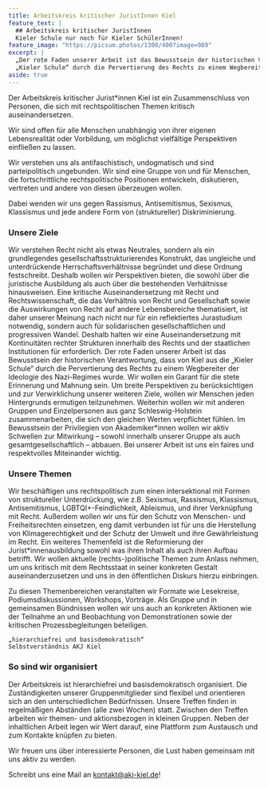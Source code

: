```yaml
---
title: Arbeitskreis kritischer JuristInnen Kiel
feature_text: |
  ## Arbeitskreis kritischer JuristInnen
  Kieler Schule nur noch für Kieler SchülerInnen!
feature_image: "https://picsum.photos/1300/400?image=989"
excerpt: |
  „Der rote Faden unserer Arbeit ist das Bewusstsein der historischen Verantwortung, dass von Kiel aus die 
  „Kieler Schule“ durch die Pervertierung des Rechts zu einem Wegbereiter der Ideologie des Nazi-Regimes wurde.“
aside: true
---
```


Der Arbeitskreis kritischer Jurist*innen Kiel ist ein Zusammenschluss von Personen, die sich mit rechtspolitischen 
Themen kritisch auseinandersetzen.

Wir sind offen für alle Menschen unabhängig von ihrer eigenen Lebensrealität oder Vorbildung, um möglichst vielfältige 
Perspektiven einfließen zu lassen.

Wir verstehen uns als antifaschistisch, undogmatisch und sind parteipolitisch ungebunden. Wir sind eine Gruppe von und 
für Menschen, die fortschrittliche rechtspolitische Positionen entwickeln, diskutieren, vertreten und andere von diesen 
überzeugen wollen.

Dabei wenden wir uns gegen Rassismus, Antisemitismus, Sexismus, Klassismus und jede andere Form von (struktureller) 
Diskriminierung.

### Unsere Ziele

Wir verstehen Recht nicht als etwas Neutrales, sondern als ein grundlegendes gesellschaftsstrukturierendes Konstrukt, 
das ungleiche und unterdrückende Herrschaftsverhältnisse begründet und diese Ordnung festschreibt. 
Deshalb wollen wir Perspektiven bieten, die sowohl über die juristische Ausbildung als auch über die bestehenden 
Verhältnisse hinausweisen. Eine kritische Auseinandersetzung mit Recht und Rechtswissenschaft, die das Verhältnis von 
Recht und Gesellschaft sowie die Auswirkungen von Recht auf andere Lebensbereiche thematisiert, ist daher unserer 
Meinung nach nicht nur für ein reflektiertes Jurastudium notwendig, sondern auch für solidarischen gesellschaftlichen 
und progressiven Wandel. Deshalb halten wir eine Auseinandersetzung mit Kontinuitäten rechter Strukturen innerhalb des 
Rechts und der staatlichen Institutionen für erforderlich. Der rote Faden unserer Arbeit ist das Bewusstsein der 
historischen Verantwortung, dass von Kiel aus die „Kieler Schule“ durch die Pervertierung des Rechts zu einem 
Wegbereiter der Ideologie des Nazi-Regimes wurde. Wir wollen ein Garant für die stete Erinnerung und Mahnung sein. 
Um breite Perspektiven zu berücksichtigen und zur Verwirklichung unserer weiteren Ziele, wollen wir Menschen jeden 
Hintergrunds ermutigen teilzunehmen. Weiterhin wollen wir mit anderen Gruppen und Einzelpersonen aus ganz 
Schleswig-Holstein zusammenarbeiten, die sich den gleichen Werten verpflichtet fühlen. 
Im Bewusstsein der Privilegien von Akademiker*innen wollen wir aktiv Schwellen zur Mitwirkung – sowohl innerhalb 
unserer Gruppe als auch gesamtgesellschaftlich – abbauen. Bei unserer Arbeit ist uns ein faires und respektvolles 
Miteinander wichtig.

### Unsere Themen

Wir beschäftigen uns rechtspolitisch zum einen intersektional mit Formen von struktureller Unterdrückung, wie z.B. 
Sexismus, Rassismus, Klassismus, Antisemitismus, LGBTQI+-Feindlichkeit, Ableismus, und ihrer Verknüpfung mit Recht. 
Außerdem wollen wir uns für den Schutz von Menschen- und Freiheitsrechten einsetzen, eng damit verbunden ist für uns 
die Herstellung von Klimagerechtigkeit und der Schutz der Umwelt und ihre Gewährleistung im Recht. 
Ein weiteres Themenfeld ist die Reformierung der Jurist*innenausbildung sowohl was ihren Inhalt als auch ihren 
Aufbau betrifft. Wir wollen aktuelle (rechts-)politische Themen zum Anlass nehmen, um uns kritisch mit dem Rechtsstaat 
in seiner konkreten Gestalt auseinanderzusetzen und uns in den öffentlichen Diskurs hierzu einbringen.

Zu diesen Themenbereichen veranstalten wir Formate wie Lesekreise, Podiumsdiskussionen, Workshops, Vorträge. 
Als Gruppe und in gemeinsamen Bündnissen wollen wir uns auch an konkreten Aktionen wie der Teilnahme an und Beobachtung 
von Demonstrationen sowie der kritischen Prozessbegleitungen beteiligen.

    „hierarchiefrei und basisdemokratisch“
    Selbstverständnis AKJ Kiel

### So sind wir organisiert

Der Arbeitskreis ist hierarchiefrei und basisdemokratisch organisiert. Die Zuständigkeiten unserer Gruppenmitglieder sind flexibel und orientieren sich an den unterschiedlichen Bedürfnissen. Unsere Treffen finden in regelmäßigen Abständen (alle zwei Wochen) statt. Zwischen den Treffen arbeiten wir themen- und aktionsbezogen in kleinen Gruppen. Neben der inhaltlichen Arbeit legen wir Wert darauf, eine Plattform zum Austausch und zum Kontakte knüpfen zu bieten.

Wir freuen uns über interessierte Personen, die Lust haben gemeinsam mit uns aktiv zu werden.

Schreibt uns eine Mail an [kontakt@akj-kiel.de](mailto:kontakt@akj-kiel.de)!